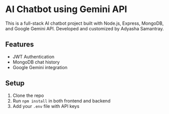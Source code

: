 # AI Chatbot using Gemini API

This is a full-stack AI chatbot project built with Node.js, Express, MongoDB, and Google Gemini API. Developed and customized by Adyasha Samantray.

## Features
- JWT Authentication
- MongoDB chat history
- Google Gemini integration

## Setup
1. Clone the repo
2. Run `npm install` in both frontend and backend
3. Add your `.env` file with API keys